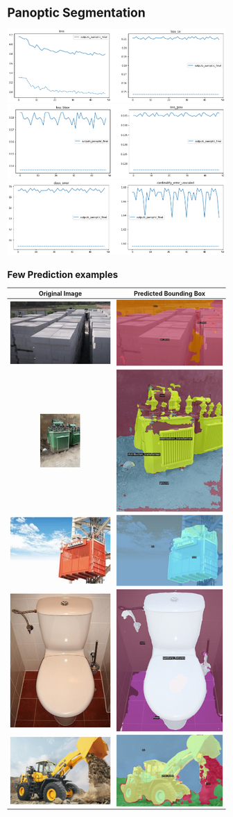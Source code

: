 # Panoptic Segmentation







<img src="../Images/panoptic_loss.png" style="zoom:150%;" />

<img src="../Images/panoptic_loss_bbox.png" style="zoom:150%;" />

<img src="../Images/panoptic_error.png" style="zoom:150%;" />



## Few Prediction examples

|                        Original Image                        |                    Predicted Bounding Box                    |
| :----------------------------------------------------------: | :----------------------------------------------------------: |
|   <img src="../Images/aac_blocks_1.jpg" style="zoom:;" />    | <img src="../Images/panoptic_aac_blocks.png" style="zoom:;" /> |
| <img src="../Images/distribution_transformer_1471.jpg" style="zoom: 12%;" /> | <img src="../Images/panoptic_distribution_transformer.png" style="zoom: 50%;" /> |
|  <img src="../Images/hoist_3637.jpg" style="zoom:150%;" />   | <img src="../Images/panoptic_hoist.png" style="zoom:50%;" /> |
|     <img src="../Images/sanitary_fixtures_6074.jpg"  />      | <img src="../Images/panoptic_sanitary_fixtures.png" style="zoom: 50%;" /> |
|        <img src="../Images/wheel_loader_9998.jpg"  />        | <img src="../Images/panoptic_wheel_loader.png" style="zoom:;" /> |






